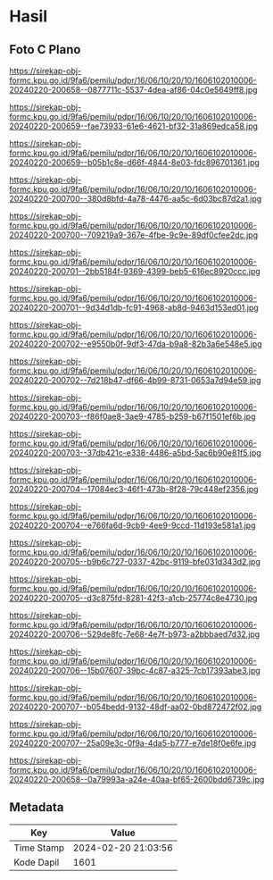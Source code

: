 # Hasil

## Foto C Plano

https://sirekap-obj-formc.kpu.go.id/9fa6/pemilu/pdpr/16/06/10/20/10/1606102010006-20240220-200658--0877711c-5537-4dea-af86-04c0e5649ff8.jpg

https://sirekap-obj-formc.kpu.go.id/9fa6/pemilu/pdpr/16/06/10/20/10/1606102010006-20240220-200659--fae73933-61e6-4621-bf32-31a869edca58.jpg

https://sirekap-obj-formc.kpu.go.id/9fa6/pemilu/pdpr/16/06/10/20/10/1606102010006-20240220-200659--b05b1c8e-d66f-4844-8e03-fdc896701361.jpg

https://sirekap-obj-formc.kpu.go.id/9fa6/pemilu/pdpr/16/06/10/20/10/1606102010006-20240220-200700--380d8bfd-4a78-4476-aa5c-6d03bc87d2a1.jpg

https://sirekap-obj-formc.kpu.go.id/9fa6/pemilu/pdpr/16/06/10/20/10/1606102010006-20240220-200700--709219a9-367e-4fbe-9c9e-89df0cfee2dc.jpg

https://sirekap-obj-formc.kpu.go.id/9fa6/pemilu/pdpr/16/06/10/20/10/1606102010006-20240220-200701--2bb5184f-9369-4399-beb5-616ec8920ccc.jpg

https://sirekap-obj-formc.kpu.go.id/9fa6/pemilu/pdpr/16/06/10/20/10/1606102010006-20240220-200701--9d34d1db-fc91-4968-ab8d-9463d153ed01.jpg

https://sirekap-obj-formc.kpu.go.id/9fa6/pemilu/pdpr/16/06/10/20/10/1606102010006-20240220-200702--e9550b0f-9df3-47da-b9a8-82b3a6e548e5.jpg

https://sirekap-obj-formc.kpu.go.id/9fa6/pemilu/pdpr/16/06/10/20/10/1606102010006-20240220-200702--7d218b47-df66-4b99-8731-0653a7d94e59.jpg

https://sirekap-obj-formc.kpu.go.id/9fa6/pemilu/pdpr/16/06/10/20/10/1606102010006-20240220-200703--f86f0ae8-3ae9-4785-b259-b67f1501ef6b.jpg

https://sirekap-obj-formc.kpu.go.id/9fa6/pemilu/pdpr/16/06/10/20/10/1606102010006-20240220-200703--37db421c-e338-4486-a5bd-5ac6b90e81f5.jpg

https://sirekap-obj-formc.kpu.go.id/9fa6/pemilu/pdpr/16/06/10/20/10/1606102010006-20240220-200704--17084ec3-46f1-473b-8f28-79c448ef2356.jpg

https://sirekap-obj-formc.kpu.go.id/9fa6/pemilu/pdpr/16/06/10/20/10/1606102010006-20240220-200704--e766fa6d-9cb9-4ee9-9ccd-11d193e581a1.jpg

https://sirekap-obj-formc.kpu.go.id/9fa6/pemilu/pdpr/16/06/10/20/10/1606102010006-20240220-200705--b9b6c727-0337-42bc-9119-bfe031d343d2.jpg

https://sirekap-obj-formc.kpu.go.id/9fa6/pemilu/pdpr/16/06/10/20/10/1606102010006-20240220-200705--d3c875fd-8281-42f3-a1cb-25774c8e4730.jpg

https://sirekap-obj-formc.kpu.go.id/9fa6/pemilu/pdpr/16/06/10/20/10/1606102010006-20240220-200706--529de8fc-7e68-4e7f-b973-a2bbbaed7d32.jpg

https://sirekap-obj-formc.kpu.go.id/9fa6/pemilu/pdpr/16/06/10/20/10/1606102010006-20240220-200706--15b07607-39bc-4c87-a325-7cb17393abe3.jpg

https://sirekap-obj-formc.kpu.go.id/9fa6/pemilu/pdpr/16/06/10/20/10/1606102010006-20240220-200707--b054bedd-9132-48df-aa02-0bd872472f02.jpg

https://sirekap-obj-formc.kpu.go.id/9fa6/pemilu/pdpr/16/06/10/20/10/1606102010006-20240220-200707--25a09e3c-0f9a-4da5-b777-e7de18f0e6fe.jpg

https://sirekap-obj-formc.kpu.go.id/9fa6/pemilu/pdpr/16/06/10/20/10/1606102010006-20240220-200658--0a79993a-a24e-40aa-bf65-2600bdd6739c.jpg


## Metadata

| Key        | Value               |
| ---------- | ------------------- |
| Time Stamp | 2024-02-20 21:03:56 |
| Kode Dapil | 1601                |



